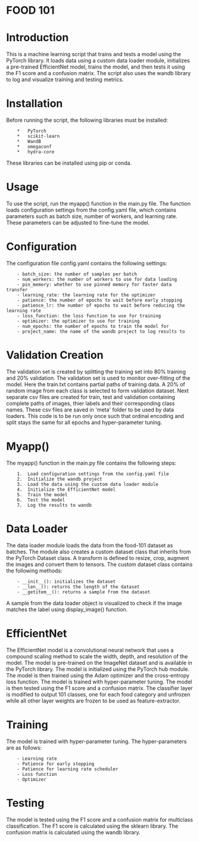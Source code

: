 # FOOD 101

# Introduction
This is a machine learning script that trains and tests a model using the PyTorch library. It loads data using a custom data loader module, initializes a pre-trained EfficientNet model, trains the model, and then tests it using the F1 score and a confusion matrix. The script also uses the wandb library to log and visualize training and testing metrics.

# Installation
Before running the script, the following libraries must be installed:

        *   PyTorch
        *   scikit-learn
        *   WandB
        *   omegaconf
        *   hydra-core
These libraries can be installed using pip or conda.

# Usage
To use the script, run the myapp() function in the main.py file. The function loads configuration settings from the config.yaml file, which contains parameters such as batch size, number of workers, and learning rate. These parameters can be adjusted to fine-tune the model.

# Configuration
The configuration file config.yaml contains the following settings:

        - batch_size: the number of samples per batch
        - num_workers: the number of workers to use for data loading
        - pin_memory: whether to use pinned memory for faster data transfer
        - learning_rate: the learning rate for the optimizer
        - patience: the number of epochs to wait before early stopping
        - patience_lr: the number of epochs to wait before reducing the learning rate
        - loss_function: the loss function to use for training
        - optimizer: the optimizer to use for training
        - num_epochs: the number of epochs to train the model for
        - project_name: the name of the wandb project to log results to
# Validation Creation
The validation set is created by splitting the training set into 80% training and 20% validation. The validation set is used to monitor over-fitting of the model. Here the train.txt contains partial paths of
training data. A 20% of random image from each class is selected to form validation dataset. Next separate csv files are created for train, test and validation containing complete paths of images, thier labels and their corresponding class names. These csv files are saved in 'meta' folder to be used by data loaders.
This code is to be run only once such that ordinal encoding and split stays the same for all epochs and hyper-parameter tuning.

# Myapp()
The myapp() function in the main.py file contains the following steps:

        1.  Load configuration settings from the config.yaml file
        2.  Initialize the wandb project
        3.  Load the data using the custom data loader module
        4.  Initialize the EfficientNet model
        5.  Train the model
        6.  Test the model
        7.  Log the results to wandb
# Data Loader
The data loader module loads the data from the food-101 dataset as batches. 
The module also creates a custom dataset class that inherits from the PyTorch Dataset class. A transform is defined to resize, crop, augment the images and convert them to tensors.
The custom dataset class contains the following methods:

        - __init__(): initializes the dataset
        - __len__(): returns the length of the dataset
        - __getitem__(): returns a sample from the dataset
A sample from the data loader object is visualized to check if the image matches the label using display_image() function.

# EfficientNet
The EfficientNet model is a convolutional neural network that uses a compound scaling method to scale the width, depth, and resolution of the model. The model is pre-trained on the ImageNet dataset and is available in the PyTorch library. The model is initialized using the PyTorch hub module. The model is then trained using the Adam optimizer and the cross-entropy loss function. The model is trained with hyper-parameter tuning. The model is then tested using the F1 score and a confusion matrix. The classifier layer is modified to output 101 classes, one for each food category and unfrozen while all other layer weights are frozen to be used as feature-extractor.

# Training
The model is trained with hyper-parameter tuning. The hyper-parameters are as follows:

        - Learning rate
        - Patience for early stopping
        - Patience for learning rate scheduler
        - Loss function
        - Optimizer

# Testing
The model is tested using the F1 score and a confusion matrix for multiclass classification. The F1 score is calculated using the sklearn library. The confusion matrix is calculated using the wandb library.

